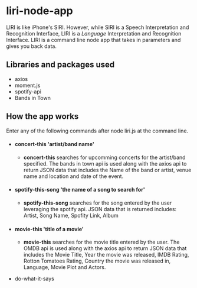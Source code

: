 # liri-node-app

LIRI is like iPhone's SIRI. However, while SIRI is a Speech Interpretation and Recognition Interface, LIRI is a _Language_ Interpretation and Recognition Interface. LIRI is a command line node app that takes in parameters and gives you back data.

## Libraries and packages used
* axios
* moment.js
* spotify-api
* Bands in Town

## How the app works
Enter any of the following commands after node liri.js at the command line.
- #### concert-this 'artist/band name'  
  - **concert-this** searches for upcomming concerts for the artist/band specified. The bands in town api is used along with the axios api to return JSON data that includes the Name of the band or artist, venue name and location and date of the event.
- #### spotify-this-song 'the name of a song to search for'
  - **spotify-this-song** searches for the song entered by the user leveraging the spotify api. JSON data that is returned includes:
      Artist, Song Name, Spofity Link, Album
- #### movie-this 'title of a movie' 
  - **movie-this** searches for the movie title entered by the user. The OMDB api is used along with the axios api to return JSON data that includes the Movie Title, Year the movie was released, IMDB Rating, Rotton Tomatoes Rating, Country the movie was released in, Language, Movie Plot and Actors.
* do-what-it-says

